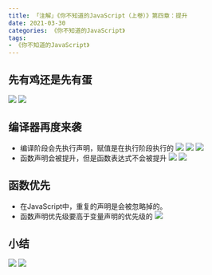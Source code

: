```yaml
---
title: 「注解」《你不知道的JavaScript（上卷）》第四章：提升
date: 2021-03-30
categories: 《你不知道的JavaScript》
tags: 
- 《你不知道的JavaScript》
---
```

## 先有鸡还是先有蛋
![](https://img-blog.csdnimg.cn/img_convert/acb85f3cbc19209b9124186e4b165e60.png)
![](https://img-blog.csdnimg.cn/img_convert/3ac22ebb0da28be7e2dd19ede06911d8.png)

## 编译器再度来袭
* 编译阶段会先执行声明，赋值是在执行阶段执行的
![](https://img-blog.csdnimg.cn/img_convert/b1ef8bc153a4d66e3b06928ceb006a2e.png)
![](https://img-blog.csdnimg.cn/img_convert/628c7481e512a9822415aa6e63de8726.png)
![](https://img-blog.csdnimg.cn/img_convert/fb0b9a79ffdce38e08b770ed2017f366.png)
* 函数声明会被提升，但是函数表达式不会被提升
![](https://img-blog.csdnimg.cn/img_convert/ca08fd946b5c9de50765ee881b15794b.png)
![](https://img-blog.csdnimg.cn/img_convert/c9e3469c018e5c0f065413fdb38e6078.png)

## 函数优先
* 在JavaScript中，重复的声明是会被忽略掉的。
* 函数声明优先级要高于变量声明的优先级的
![](https://img-blog.csdnimg.cn/img_convert/7c7d1a091d5bcffc72ec9f5f734c0b43.png)

## 小结
![](https://img-blog.csdnimg.cn/img_convert/a610adcd5ecaaa5c1dc434e34b0d1910.png)
![](https://img-blog.csdnimg.cn/img_convert/7077dd9bf7342205ac37148ace8eff17.png)
